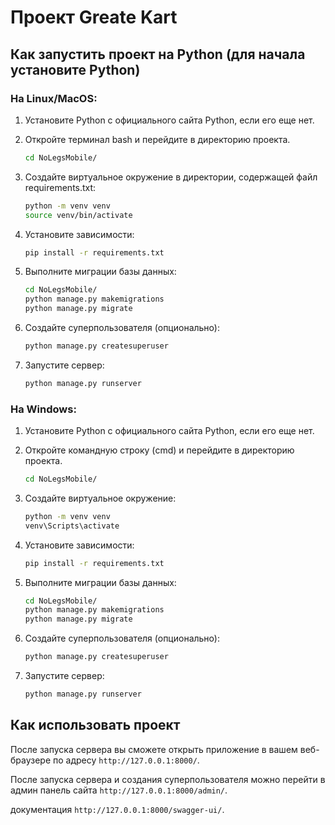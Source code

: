 # Проект Greate Kart

## Как запустить проект на Python (для начала установите Python)

### На Linux/MacOS:


1. Установите Python с официального сайта Python, если его еще нет.

2. Откройте терминал bash и перейдите в директорию проекта.
    ```bash
    cd NoLegsMobile/
    ```

3. Создайте виртуальное окружение в директории, содержащей файл requirements.txt:
    ```bash
    python -m venv venv
    source venv/bin/activate
    ```

4. Установите зависимости:
    ```bash
    pip install -r requirements.txt
    ```

5. Выполните миграции базы данных:
    ```bash
    cd NoLegsMobile/
    python manage.py makemigrations
    python manage.py migrate
    ```

6. Создайте суперпользователя (опционально):
    ```bash
    python manage.py createsuperuser
    ```

7. Запустите сервер:
    ```bash
    python manage.py runserver
    ```

### На Windows:

1. Установите Python с официального сайта Python, если его еще нет.

2. Откройте командную строку (cmd) и перейдите в директорию проекта.
    ```cmd
    cd NoLegsMobile/
    ```

3. Создайте виртуальное окружение:
    ```cmd
    python -m venv venv
    venv\Scripts\activate
    ```

4. Установите зависимости:
    ```cmd
    pip install -r requirements.txt
    ```

5. Выполните миграции базы данных:
    ```cmd
    cd NoLegsMobile/
    python manage.py makemigrations
    python manage.py migrate
    ```

6. Создайте суперпользователя (опционально):
    ```cmd
    python manage.py createsuperuser
    ```

7. Запустите сервер:
    ```cmd
    python manage.py runserver
    ```

## Как использовать проект

После запуска сервера вы сможете открыть приложение в вашем веб-браузере по адресу `http://127.0.0.1:8000/`.

После запуска сервера и создания суперпользователя можно перейти в админ панель сайта `http://127.0.0.1:8000/admin/`.

документация `http://127.0.0.1:8000/swagger-ui/`.
